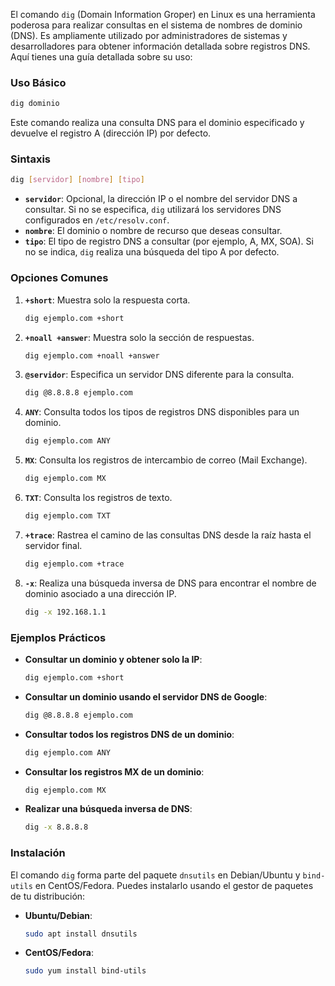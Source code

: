 El comando `dig` (Domain Information Groper) en Linux es una herramienta poderosa para realizar consultas en el sistema de nombres de dominio (DNS). Es ampliamente utilizado por administradores de sistemas y desarrolladores para obtener información detallada sobre registros DNS. Aquí tienes una guía detallada sobre su uso:

### **Uso Básico**

```bash
dig dominio
```

Este comando realiza una consulta DNS para el dominio especificado y devuelve el registro A (dirección IP) por defecto.

### **Sintaxis**

```bash
dig [servidor] [nombre] [tipo]
```

- **`servidor`**: Opcional, la dirección IP o el nombre del servidor DNS a consultar. Si no se especifica, `dig` utilizará los servidores DNS configurados en `/etc/resolv.conf`.
- **`nombre`**: El dominio o nombre de recurso que deseas consultar.
- **`tipo`**: El tipo de registro DNS a consultar (por ejemplo, A, MX, SOA). Si no se indica, `dig` realiza una búsqueda del tipo A por defecto.

### **Opciones Comunes**

1. **`+short`**: Muestra solo la respuesta corta.
    
    ```bash
    dig ejemplo.com +short
    ```
    
2. **`+noall +answer`**: Muestra solo la sección de respuestas.
    
    ```bash
    dig ejemplo.com +noall +answer
    ```
    
3. **`@servidor`**: Especifica un servidor DNS diferente para la consulta.
    
    ```bash
    dig @8.8.8.8 ejemplo.com
    ```
    
4. **`ANY`**: Consulta todos los tipos de registros DNS disponibles para un dominio.
    
    ```bash
    dig ejemplo.com ANY
    ```
    
5. **`MX`**: Consulta los registros de intercambio de correo (Mail Exchange).
    
    ```bash
    dig ejemplo.com MX
    ```
    
6. **`TXT`**: Consulta los registros de texto.
    
    ```bash
    dig ejemplo.com TXT
    ```
    
7. **`+trace`**: Rastrea el camino de las consultas DNS desde la raíz hasta el servidor final.
    
    ```bash
    dig ejemplo.com +trace
    ```
    
8. **`-x`**: Realiza una búsqueda inversa de DNS para encontrar el nombre de dominio asociado a una dirección IP.
    
    ```bash
    dig -x 192.168.1.1
    ```
    

### **Ejemplos Prácticos**

- **Consultar un dominio y obtener solo la IP**:
    
    ```bash
    dig ejemplo.com +short
    ```
    
- **Consultar un dominio usando el servidor DNS de Google**:
    
    ```bash
    dig @8.8.8.8 ejemplo.com
    ```
    
- **Consultar todos los registros DNS de un dominio**:
    
    ```bash
    dig ejemplo.com ANY
    ```
    
- **Consultar los registros MX de un dominio**:
    
    ```bash
    dig ejemplo.com MX
    ```
    
- **Realizar una búsqueda inversa de DNS**:
    
    ```bash
    dig -x 8.8.8.8
    ```
    

### **Instalación**

El comando `dig` forma parte del paquete `dnsutils` en Debian/Ubuntu y `bind-utils` en CentOS/Fedora. Puedes instalarlo usando el gestor de paquetes de tu distribución:

- **Ubuntu/Debian**:
    
    ```bash
    sudo apt install dnsutils
    ```
    
- **CentOS/Fedora**:
    
    ```bash
    sudo yum install bind-utils
    ```